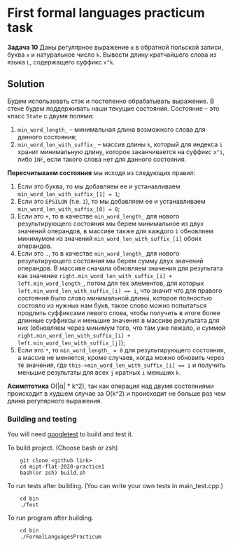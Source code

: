 # First formal languages practicum task
**Задача 10** Даны регулярное выражение `α` в обратной польской записи, буква `x` и натуральное число `k`. Вывести длину кратчайшего слова из
языка `L`, содержащего суффикс `x^k`.


## Solution 

Будем использовать стэк и постепенно обрабатывать выражение. В стеке будем поддерживать наши текущие состояния.
Состояние – это класс `State` с двумя полями:
1. `min_word_length_` – минимальная длина возможного слова для данного состояния;
2. `min_word_len_with_suffix_` – массив длины `k`, который для индекса `i` хранит минимальную длину, 
которое заканчивается на суффикс `x^i`, либо `INF`, если такого слова нет для данного состояния.

**Пересчитываем состояния** мы исходя из следующих правил:
1. Если это буква, то мы добавляем ее и устанавливаем `min_word_len_with_suffix_[1] = 1`;
2. Если это `EPSILON` (т.е. `1`), то мы добавляем ее и устанавливаем `min_word_len_with_suffix_[0] = 0`;
3. Если это `+`, то в качестве `min_word_length_` для нового результирующего состояния мы берем минимальное из двух значений операндов,
 в массиве также для каждого `i` обновляем минимумом из значений `min_word_len_with_suffix_[i]` обоих операндов.
4. Если это `.`, то в качестве `min_word_length_` для нового результирующего состояния мы берем сумму двух значений операндов.
В массиве сначала обновляем значения для результата как значение `right.min_word_len_with_suffix_[i] + left.min_word_length_`, 
потом для тех элементов, для которых `left.min_word_len_with_suffix_[i] == i`, что значит что для правого состояния было слово минимальной длины, 
которое полностью состояло из нужных нам букв, такое слово можно попытаться продлить суффиксами левого слова, чтобы получить в 
итоге более длинные суффиксы и меньшие значения в массиве результата для них (обновляем через минимум того, что там уже лежало, 
и суммой `right.min_word_len_with_suffix_[i] + left.min_word_len_with_suffix_[j]`);
5. Если это `*`, то `min_word_length_ = 0` для результирующего состояния, а массив не меняется, кроме случаев, 
когда можно обновить через те значения, где `this->min_word_len_with_suffix_[i] == i` и получить меньшие результаты для всех `j` кратных `i` меньших `k`.

**Асимптотика** O(|α| * k^2), так как операция над двумя состояниями происходит в худшем случае за O(k^2) и происходит не больше раз чем длина регулярного выражения.


### Building and testing
You will need [googletest](https://medium.com/@alexanderbussan/getting-started-with-google-test-on-os-x-a07eee7ae6dc) 
to build and test it.

To build project. (Choose bash or zsh)
````
    git clone <github link>
    cd mipt-flat-2020-practice1
    bash(or zsh) build.sh
````

To run tests after building. (You can write your own tests in main_test.cpp.)
````
    cd bin
    ./Test
````
To run program after building.
````
    cd bin
    ./FormalLanguagesPracticum
````

 